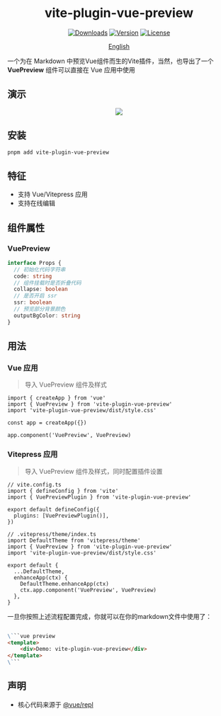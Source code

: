 <h1 align="center">vite-plugin-vue-preview</h1>

<p align="center">
  <a href="https://www.npmjs.com/package/vite-plugin-vue-preview"><img src="https://img.shields.io/npm/dm/vite-plugin-vue-preview" alt="Downloads"></a>
  <a href="https://www.npmjs.com/package/vite-plugin-vue-preview"><img src="https://img.shields.io/npm/v/vite-plugin-vue-preview" alt="Version"></a>
  <a href="https://www.npmjs.com/package/vite-plugin-vue-preview"><img src="https://img.shields.io/npm/l/vite-plugin-vue-preview" alt="License"></a>
</p>

<p align="center">
  <a href="./README.md">English</a>
</p>

一个为在 Markdown 中预览Vue组件而生的Vite插件，当然，也导出了一个 **VuePreview** 组件可以直接在 Vue 应用中使用

## 演示

<p align="center">
  <img src="./public/demo.gif" />
</p>

## 安装

```bash
pnpm add vite-plugin-vue-preview
```

## 特征

- 支持 Vue/Vitepress 应用
- 支持在线编辑

## 组件属性

### VuePreview

```ts
interface Props {
  // 初始化代码字符串
  code: string
  // 组件挂载时是否折叠代码
  collapse: boolean
  // 是否开启 ssr
  ssr: boolean
  // 预览部分背景颜色
  outputBgColor: string
}
```

## 用法

### Vue 应用

> 导入 VuePreview 组件及样式

```TS
import { createApp } from 'vue'
import { VuePreview } from 'vite-plugin-vue-preview'
import 'vite-plugin-vue-preview/dist/style.css'

const app = createApp({})

app.component('VuePreview', VuePreview)
```

### Vitepress 应用

> 导入 VuePreview 组件及样式，同时配置插件设置

```TS
// vite.config.ts
import { defineConfig } from 'vite'
import { VuePreviewPlugin } from 'vite-plugin-vue-preview'

export default defineConfig({
  plugins: [VuePreviewPlugin()],
})

// .vitepress/theme/index.ts
import DefaultTheme from 'vitepress/theme'
import { VuePreview } from 'vite-plugin-vue-preview'
import 'vite-plugin-vue-preview/dist/style.css'

export default {
  ...DefaultTheme,
  enhanceApp(ctx) {
    DefaultTheme.enhanceApp(ctx)
    ctx.app.component('VuePreview', VuePreview)
  },
}
```

一旦你按照上述流程配置完成，你就可以在你的markdown文件中使用了：

```md

\```vue preview
<template>
    <div>Demo: vite-plugin-vue-preview</div>
</template>
\```
```

## 声明

- 核心代码来源于 [@vue/repl](https://github.com/vuejs/repl)

